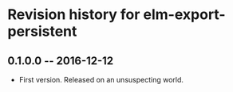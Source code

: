 # Revision history for elm-export-persistent

## 0.1.0.0  -- 2016-12-12

* First version. Released on an unsuspecting world.
